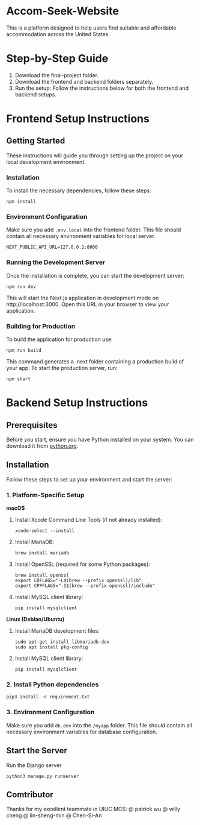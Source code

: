 # Accom-Seek-Website
This is a platform designed to help users find suitable and affordable accommodation across the United States.

# Step-by-Step Guide

1. Download the final-project folder.
2. Download the frontend and backend folders separately.
3. Run the setup: Follow the instructions below for both the frontend and backend setups.


# Frontend Setup Instructions

## Getting Started

These instructions will guide you through setting up the project on your local development environment.

### Installation

To install the necessary dependencies, follow these steps:

```
npm install
```

### Environment Configuration

Make sure you add `.env.local` into the frontend folder. This file should contain all necessary environment variables for local server.

```
NEXT_PUBLIC_API_URL=127.0.0.1:8000
```

### Running the Development Server

Once the installation is complete, you can start the development server:

```
npm run dev
```

This will start the Next.js application in development mode on http://localhost:3000. Open this URL in your browser to view your application.

### Building for Production

To build the application for production use:

```
npm run build
```

This command generates a .next folder containing a production build of your app. To start the production server, run:

```
npm start
```




# Backend Setup Instructions

## Prerequisites
Before you start, ensure you have Python installed on your system. You can download it from [python.org](https://www.python.org/downloads/).

## Installation

Follow these steps to set up your environment and start the server:

### 1. Platform-Specific Setup
**macOS**

1. Install Xcode Command Line Tools (if not already installed):
    ```
    xcode-select --install
    ```
2. Install MariaDB:
    ```
    brew install mariadb
    ```
3. Install OpenSSL (required for some Python packages):
    ```
    brew install openssl
    export LDFLAGS="-L$(brew --prefix openssl)/lib"
    export CPPFLAGS="-I$(brew --prefix openssl)/include"
    ```
4. Install MySQL client library:
    ```
    pip install mysqlclient
    ```

**Linux (Debian/Ubuntu)**
1. Install MariaDB development files:
    ```
    sudo apt-get install libmariadb-dev
    sudo apt install pkg-config
    ```
2. Install MySQL client library:
    ```
    pip install mysqlclient
    ```

### 2. Install Python dependencies
```
pip3 install -r requirement.txt
```

### 3. Environment Configuration
Make sure you add `db.env` into the `/myapp` folder. This file should contain all necessary environment variables for database configuration.

## Start the Server
Run the Django server
```
python3 manage.py runserver
```


## Comtributor ##
Thanks for my excellent teammate in UIUC MCS:
@ patrick wu
@ willy cheng
@ lin-sheng-min
@ Chen-Si-An

